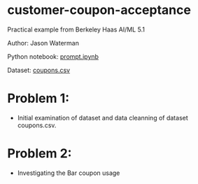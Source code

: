 # customer-coupon-acceptance
Practical example from Berkeley Haas AI/ML 5.1

Author: Jason Waterman

Python notebook: [prompt.ipynb](https://github.com/watermj/customer-coupon-acceptance/edit/main/prompt.ipynb)

Dataset: [coupons.csv](https://github.com/watermj/customer-coupon-acceptance/edit/main/coupons.csv) 

# Problem 1:  
- Initial examination of dataset and data cleanning of dataset coupons.csv.

# Problem 2:
- Investigating the Bar coupon usage
